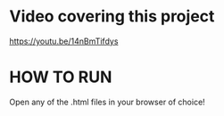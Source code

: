 # Video covering this project
https://youtu.be/14nBmTifdys

# HOW TO RUN
Open any of the .html files in your browser of choice!